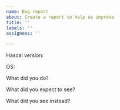 ```yaml
---
name: Bug report
about: Create a report to help us improve
title: ''
labels: ''
assignees: ''

---
```


Hascal version: 

OS:

What did you do?

What did you expect to see?

What did you see instead?
